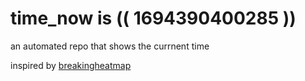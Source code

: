 # time_now is (( 1694390400285 ))

an automated repo that shows the currnent time

inspired by [breakingheatmap](https://github.com/breakingheatmap/breakingheatmap)